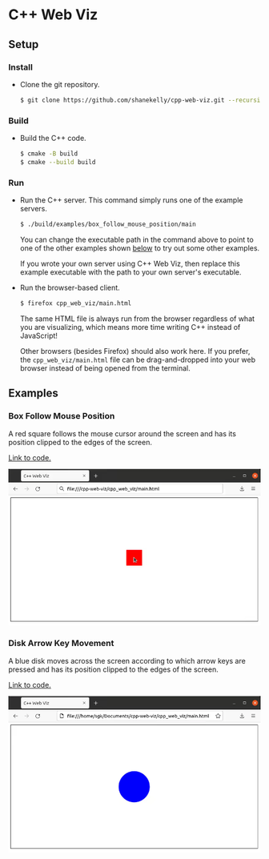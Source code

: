 # C++ Web Viz

## Setup

### Install

* Clone the git repository.

  ```bash
  $ git clone https://github.com/shanekelly/cpp-web-viz.git --recursive
  ```

### Build

* Build the C++ code.

  ```bash
  $ cmake -B build
  $ cmake --build build
  ```

### Run

* Run the C++ server. This command simply runs one of the example servers.

  ```bash
  $ ./build/examples/box_follow_mouse_position/main
  ```

  You can change the executable path in the command above to point to one of the other examples
  shown [below](#examples) to try out some other examples.

  If you wrote your own server using C++ Web Viz, then replace this example executable with the path
  to your own server's executable.

* Run the browser-based client.

  ```bash
  $ firefox cpp_web_viz/main.html
  ```

  The same HTML file is always run from the browser regardless of what you are visualizing, which means
  more time writing C++ instead of JavaScript!

  Other browsers (besides Firefox) should also work here. If you prefer, the `cpp_web_viz/main.html`
  file can be drag-and-dropped into your web browser instead of being opened from the terminal.


## Examples

### Box Follow Mouse Position

A red square follows the mouse cursor around the screen and has its position clipped to the edges of
the screen.

[Link to code.](examples/box_follow_mouse_position)

![](examples/box_follow_mouse_position/box_follow_mouse_position.gif)

### Disk Arrow Key Movement

A blue disk moves across the screen according to which arrow keys are pressed and has its position
clipped to the edges of the screen.

[Link to code.](examples/disk_arrow_key_movement)

![](examples/disk_arrow_key_movement/disk_arrow_key_movement.gif)
